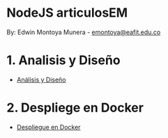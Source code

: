 # NodeJS articulosEM

By: Edwin Montoya Munera - emontoya@eafit.edu.co 

# 1. Analisis y Diseño

* [Análisis y Diseño](analisis-diseno.md)

# 2. Despliege en Docker

* [Despliegue en Docker](deploy-on-docker.md)
       
